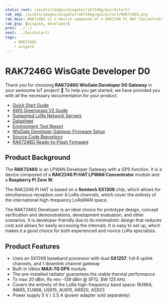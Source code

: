 ```yaml
---
static_root: /assets/images/wisgate/rak7246g/quickstart/
rak_img: /assets/images/wisgate/rak7246g/quickstart/RAK7246G.png
rak_desc: RAK7246G is a device composed of a RAK2246 Pi HAT Concentrator module and a Raspberry Pi Zero W. It has a built-in GPS modules and a pre-installed radiator that guarantees stable thermal performance.
rak_grp: [wisgate, developer]
prev: ../../
next: ../Quickstart/
tags:
    - RAK7246G
    - wisgate
---
```


# RAK7246G WisGate Developer D0

Thank you for choosing **RAK7246G WisGate Developer D0 Gateway** in your awesome IoT project! 🎉 To help you get started, we have provided you with all the necessary documentation for your product.

* [Quick Start Guide](../Quickstart/)
* [AWS Greengrass V2 Guide](../AWS-Greengrass/)
* [Supported LoRa Network Servers](../Supported-LoRa-Network-Servers/)
* [Datasheet](../Datasheet/)
* [Environment Test Report](../Testing-Report/)
* [WisGate Developer Gateway Firmware Setup](https://docs.rakwireless.com/Knowledge-Hub/Learn/WisGate-Developer-Gateway-Firmware-Burning/)
* [Source Code Repository](https://github.com/RAKWireless/rak_common_for_gateway)
* [RAK7246G Ready-to-Flash Firmware](https://downloads.rakwireless.com/LoRa/NeoPi-Gateway-RAK7246/Firmware/RAK7246_Latest_Firmware.zip)

## Product Background

The **RAK7246G** is an LPWAN Developer Gateway with a GPS function. It is a device composed of a **RAK2246 Pi HAT LPWAN Concentrator** module and a **Raspberry Pi Zero W**.

The RAK2246 Pi HAT is based on a **Semtech SX1308** chip, which allows for simultaneous reception over 8 LoRa channels, which cover the entirety of the international high-frequency LoRaWAN space.

The RAK7246G Developer is an ideal choice for prototype design, concept verification and demonstrations, development evaluation, and other scenarios. It is developer-friendly due to its minimalistic design that reduces cost and allows for easily accessing the internals. It is easy to set up, which makes it a good choice for both experienced and novice LoRa specialists.

## Product Features

- Uses an SX1308 baseband processor with dual **SX1257**, full 8 uplink channels, and 1 downlink channel gateway
- Built-in Ublox **MAX-7Q GPS** module
- The pre-installed radiator guarantees the stable thermal performance
- Tx max 20&nbsp;dBm, Rx min -139&nbsp;dBm @ SF12, BW 125&nbsp;kHz
- Covers the entirety of the LoRa high-frequency band space: RU864, IN865, EU868, US915, AU915, KR920, AS923
- Power supply 5&nbsp;V / 2.5&nbsp;A (power adapter sold separately)

